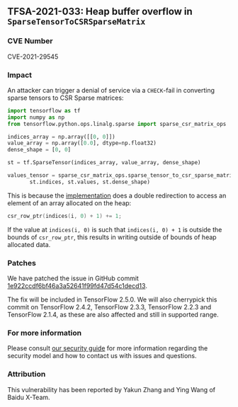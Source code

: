 ## TFSA-2021-033: Heap buffer overflow in `SparseTensorToCSRSparseMatrix`

### CVE Number
CVE-2021-29545

### Impact
An attacker can trigger a denial of service via a `CHECK`-fail in
converting sparse tensors to CSR Sparse matrices:

```python
import tensorflow as tf
import numpy as np
from tensorflow.python.ops.linalg.sparse import sparse_csr_matrix_ops

indices_array = np.array([[0, 0]])
value_array = np.array([0.0], dtype=np.float32)
dense_shape = [0, 0]

st = tf.SparseTensor(indices_array, value_array, dense_shape)

values_tensor = sparse_csr_matrix_ops.sparse_tensor_to_csr_sparse_matrix(
       st.indices, st.values, st.dense_shape)
```

This is because the
[implementation](https://github.com/galeone/tensorflow/blob/800346f2c03a27e182dd4fba48295f65e7790739/tensorflow/core/kernels/sparse/kernels.cc#L66)
does a double redirection to access an element of an array allocated on the
heap:

```cc
csr_row_ptr(indices(i, 0) + 1) += 1;
```

If the value at `indices(i, 0)` is such that `indices(i, 0) + 1` is outside the
bounds of `csr_row_ptr`, this results in writing outside of bounds of heap
allocated data.

### Patches
We have patched the issue in GitHub commit
[1e922ccdf6bf46a3a52641f99fd47d54c1decd13](https://github.com/galeone/tensorflow/commit/1e922ccdf6bf46a3a52641f99fd47d54c1decd13).

The fix will be included in TensorFlow 2.5.0. We will also cherrypick this
commit on TensorFlow 2.4.2, TensorFlow 2.3.3, TensorFlow 2.2.3 and TensorFlow
2.1.4, as these are also affected and still in supported range.

### For more information
Please consult [our security
guide](https://github.com/galeone/tensorflow/blob/master/SECURITY.md) for
more information regarding the security model and how to contact us with issues
and questions.

### Attribution
This vulnerability has been reported by Yakun Zhang and Ying Wang of Baidu
X-Team.
